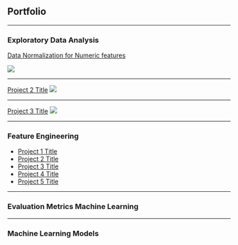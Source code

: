 ## Portfolio

---

### Exploratory Data Analysis

[Data Normalization for Numeric features](https://alex31425.github.io/MTHuang/sample_page)

<img src="images/dummy_thumbnail.jpg?raw=true"/>

---
[Project 2 Title](/pdf/sample_presentation.pdf)
<img src="images/dummy_thumbnail.jpg?raw=true"/>

---
[Project 3 Title](http://example.com/)
<img src="images/dummy_thumbnail.jpg?raw=true"/>

---

### Feature Engineering 
- [Project 1 Title](https://alex31425.github.io/MTHuang/sample_page)
- [Project 2 Title](http://example.com/)
- [Project 3 Title](http://example.com/)
- [Project 4 Title](http://example.com/)
- [Project 5 Title](http://example.com/)

---
### Evaluation Metrics Machine Learning




---
### Machine Learning Models
<!-- Remove above link if you don't want to attibute -->
